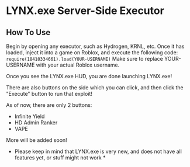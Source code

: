 # LYNX.exe Server-Side Executor

## How To Use
Begin by opening any executor, such as Hydrogen, KRNL, etc. Once it has loaded, inject it into a game on Roblox, and execute the following code:
```require(18410334661).load(YOUR-USERNAME)```
Make sure to replace YOUR-USERNAME with your actual Roblox username.

Once you see the LYNX.exe HUD, you are done launching LYNX.exe!

There are also buttons on the side which you can click, and then click the "Execute" button to run that exploit!

As of now, there are only 2 buttons:
* Infinite Yield
* HD Admin Ranker
* VAPE

More will be added soon!

* Please keep in mind that LYNX.exe is very new, and does not have all features yet, or stuff might not work *
